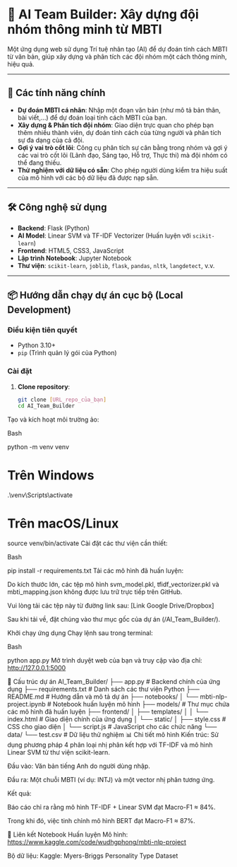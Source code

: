 # 🔮 AI Team Builder: Xây dựng đội nhóm thông minh từ MBTI

Một ứng dụng web sử dụng Trí tuệ nhân tạo (AI) để dự đoán tính cách MBTI từ văn bản, giúp xây dựng và phân tích các đội nhóm một cách thông minh, hiệu quả.

---

## 🧠 Các tính năng chính

- **Dự đoán MBTI cá nhân**: Nhập một đoạn văn bản (như mô tả bản thân, bài viết,...) để dự đoán loại tính cách MBTI của bạn.
- **Xây dựng & Phân tích đội nhóm**: Giao diện trực quan cho phép bạn thêm nhiều thành viên, dự đoán tính cách của từng người và phân tích sự đa dạng của cả đội.
- **Gợi ý vai trò cốt lõi**: Công cụ phân tích sự cân bằng trong nhóm và gợi ý các vai trò cốt lõi (Lãnh đạo, Sáng tạo, Hỗ trợ, Thực thi) mà đội nhóm có thể đang thiếu.
- **Thử nghiệm với dữ liệu có sẵn**: Cho phép người dùng kiểm tra hiệu suất của mô hình với các bộ dữ liệu đã được nạp sẵn.

---

## 🛠️ Công nghệ sử dụng

- **Backend**: Flask (Python)
- **AI Model**: Linear SVM và TF-IDF Vectorizer (Huấn luyện với `scikit-learn`)
- **Frontend**: HTML5, CSS3, JavaScript
- **Lập trình Notebook**: Jupyter Notebook
- **Thư viện**: `scikit-learn`, `joblib`, `flask`, `pandas`, `nltk`, `langdetect`, v.v.

---

## 📦 Hướng dẫn chạy dự án cục bộ (Local Development)

### Điều kiện tiên quyết

- Python 3.10+
- `pip` (Trình quản lý gói của Python)

### Cài đặt

1. **Clone repository**:
   ```bash
   git clone [URL_repo_của_bạn]
   cd AI_Team_Builder
Tạo và kích hoạt môi trường ảo:

Bash

python -m venv venv
# Trên Windows
.\venv\Scripts\activate
# Trên macOS/Linux
source venv/bin/activate
Cài đặt các thư viện cần thiết:

Bash

pip install -r requirements.txt
Tải các mô hình đã huấn luyện:

Do kích thước lớn, các tệp mô hình svm_model.pkl, tfidf_vectorizer.pkl và mbti_mapping.json không được lưu trữ trực tiếp trên GitHub.

Vui lòng tải các tệp này từ đường link sau: [Link Google Drive/Dropbox]

Sau khi tải về, đặt chúng vào thư mục gốc của dự án (/AI_Team_Builder/).

Khởi chạy ứng dụng
Chạy lệnh sau trong terminal:

Bash

python app.py
Mở trình duyệt web của bạn và truy cập vào địa chỉ: http://127.0.0.1:5000

📁 Cấu trúc dự án
AI_Team_Builder/
├── app.py                     # Backend chính của ứng dụng
├── requirements.txt           # Danh sách các thư viện Python
├── README.md                  # Hướng dẫn và mô tả dự án
├── notebooks/
│   └── mbti-nlp-project.ipynb # Notebook huấn luyện mô hình
├── models/                    # Thư mục chứa các mô hình đã huấn luyện
├── frontend/
│   ├── templates/
│   │   └── index.html         # Giao diện chính của ứng dụng
│   └── static/
│       ├── style.css          # CSS cho giao diện
│       └── script.js          # JavaScript cho các chức năng
└── data/
    └── test.csv               # Dữ liệu thử nghiệm
📊 Chi tiết mô hình
Kiến trúc: Sử dụng phương pháp 4 phân loại nhị phân kết hợp với TF-IDF và mô hình Linear SVM từ thư viện scikit-learn.

Đầu vào: Văn bản tiếng Anh do người dùng nhập.

Đầu ra: Một chuỗi MBTI (ví dụ: INTJ) và một vector nhị phân tương ứng.

Kết quả:

Báo cáo chỉ ra rằng mô hình TF-IDF + Linear SVM đạt Macro-F1 ≈ 84%.

Trong khi đó, việc tinh chỉnh mô hình BERT đạt Macro-F1 ≈ 87%.

🔗 Liên kết
Notebook Huấn luyện Mô hình: https://www.kaggle.com/code/wudhgphong/mbti-nlp-project

Bộ dữ liệu: Kaggle: Myers-Briggs Personality Type Dataset
